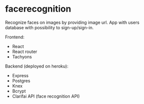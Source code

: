 # facerecognition
Recognize faces on images by providing image url.
App with users database with possibility to sign-up/sign-in.

Frontend:
- React
- React router
- Tachyons

Backend (deployed on heroku):
- Express
- Postgres
- Knex
- Bcrypt
- Clarifai API (face recognition API)
